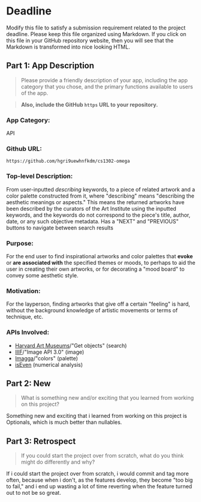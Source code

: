 # Deadline

Modify this file to satisfy a submission requirement related to the project
deadline. Please keep this file organized using Markdown. If you click on
this file in your GitHub repository website, then you will see that the
Markdown is transformed into nice looking HTML.

## Part 1: App Description

> Please provide a friendly description of your app, including the app
> category that you chose, and the primary functions available to users
> of the app.

> **Also, include the GitHub `https` URL to your repository.**

### App Category:
API

### Github URL:
`https://github.com/hgri9uewhnfkdm/cs1302-omega`

### Top-level Description:
From user-inputted _describing_ keywords, to a piece of related artwork and a color palette constructed from it, where "describing" means "describing the aesthetic meanings or aspects." This means the returned artworks have been described by the curators of the Art Institute using the inputted keywords, and the keywords do not correspond to the piece's title, author, date, or any such objective metadata.
Has a "NEXT" and "PREVIOUS" buttons to navigate between search results

### Purpose:
For the end user to find inspirational artworks and color palettes that **evoke** or **are associated with** the specified themes or moods, to perhaps to aid the user in creating their own artworks, or for decorating a "mood board" to convey some aesthetic style.

### Motivation:
For the layperson, finding artworks that give off a certain "feeling" is hard, without the background knowledge of artistic movements or terms of technique, etc. 

### APIs Involved:
- [Harvard Art Museums]/"Get objects" (search)
- [IIIF]/"Image API 3.0" (image)
- [Imagga]/"colors" (palette)
- [isEven] (numerical analysis)

## Part 2: New

> What is something new and/or exciting that you learned from working
> on this project?

Something new and exciting that i learned from working on this project is Optionals, which is much better than nullables.

## Part 3: Retrospect

> If you could start the project over from scratch, what do
> you think might do differently and why?

If i could start the project over from scratch, i would commit and tag more often, because when i don't, as the features develop, they become "too big to fail," and i end up wasting a lot of time reverting when the feature turned out to not be so great.

[Harvard Art Museums]: https://github.com/harvardartmuseums/api-docs
[IIIF]: https://iiif.io/api/image/3.0/
[Imagga]: https://docs.imagga.com/?java#colors
[isEven]: https://isevenapi.xyz/

